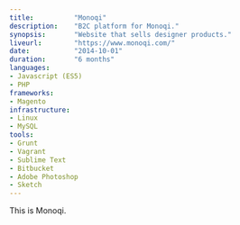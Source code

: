 ```yaml
---
title: 			"Monoqi"
description:	"B2C platform for Monoqi."
synopsis:		"Website that sells designer products."
liveurl:		"https://www.monoqi.com/"
date:			"2014-10-01"
duration:		"6 months"
languages: 		
- Javascript (ES5)
- PHP
frameworks:
- Magento
infrastructure:
- Linux
- MySQL
tools:
- Grunt
- Vagrant
- Sublime Text
- Bitbucket
- Adobe Photoshop
- Sketch
---
```


This is Monoqi.